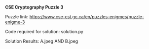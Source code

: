 <b>CSE Cryptography Puzzle 3</b>

Puzzle link: https://www.cse-cst.gc.ca/en/puzzles-enigmes/puzzle-enigme-3

Code required for solution: solution.py

Solution Results: A.jpeg AND B.jpeg
